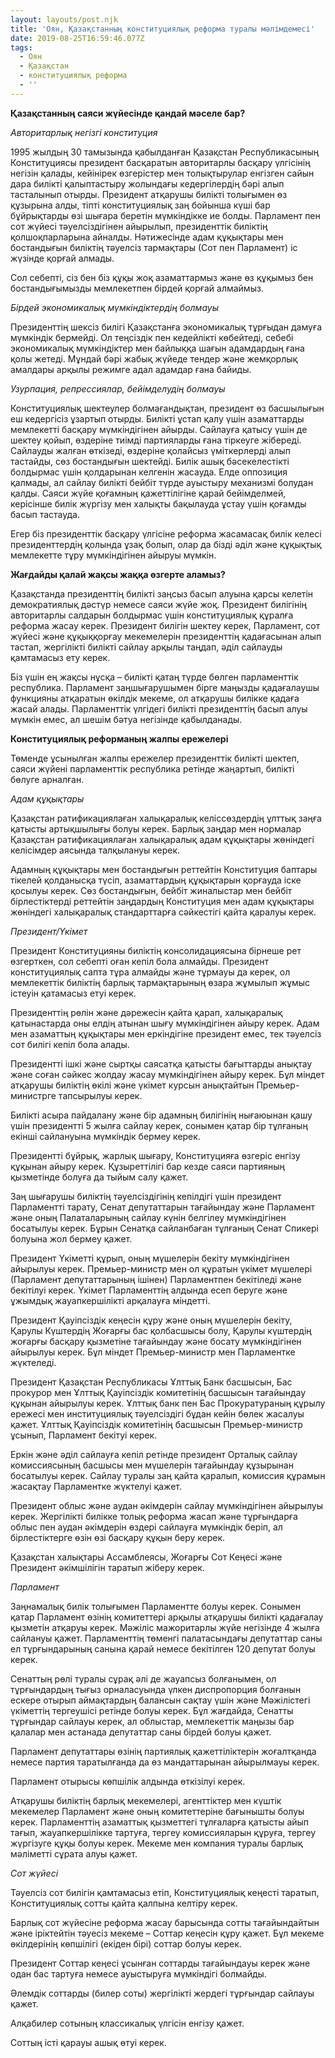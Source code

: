 ```yaml
---
layout: layouts/post.njk
title: 'Оян, Қазақстанның конституциялық реформа туралы мәлімдемесі'
date: 2019-08-25T16:59:46.077Z
tags:
  - Оян
  - Қазақстан
  - конституциялық реформа
  - ''
---
```

**Қазақстанның саяси жүйесінде қандай мәселе бар?**

_Авторитарлық негізгі конституция_

1995 жылдың 30 тамызында қабылданған Қазақстан Республикасының Конституциясы президент басқаратын авторитарлы басқару үлгісінің негізін қалады, кейінірек өзгерістер мен толықтырулар енгізген сайын дара билікті қалыптастыру жолындағы кедергілердің бәрі алып тасталынып отырды. Президент атқарушы билікті толығымен өз құзырына алды, тіпті конституциялық заң бойынша күші бар бұйрықтарды өзі шығара беретін мүмкіндікке ие болды. Парламент пен сот жүйесі тәуелсіздігінен айырылып, президенттік биліктің қолшоқпарларына айналды. Нәтижесінде адам құқықтары мен бостандығын биліктің тәуелсіз тармақтары  (Сот пен Парламент) іс жүзінде қорғай алмады. 

Сол себепті, сіз бен біз құқы жоқ азаматтармыз және өз құқымыз бен бостандығымызды мемлекетпен бірдей қорғай алмаймыз. 

_Бірдей экономикалық мүмкіндіктердің болмауы_

Президенттің шексіз билігі Қазақстанға экономикалық тұрғыдан дамуға мүмкіндік бермейді. Ол теңсіздік пен кедейлікті көбейтеді, себебі экономикалық мүмкіндіктер мен байлыққа шағын адамдардың ғана қолы жетеді. Мұндай бәрі жабық жүйеде тендер және жемқорлық амалдары арқылы режимге адал адамдар ғана байиды. 

_Узурпация, репрессиялар, бейімделудің болмауы_

Конституциялық шектеулер болмағандықтан, президент өз басшылығын еш кедергісіз ұзартып отырды. Билікті ұстап қалу үшін азаматтарды мемлекетті басқару мүмкіндігінен айырды. Сайлауға қатысу үшін де шектеу қойып, өздеріне тиімді партияларды ғана тіркеуге жібереді. Сайлауды жалған өткізеді, өздеріне қолайсыз үміткерлерді алып тастайды, сөз бостандығын шектейді. Билік ашық бәсекелестікті болдырмас үшін қолдарынан келгенін жасауда. Елде оппозиция қалмады, ал сайлау билікті бейбіт түрде ауыстыру механизмі болудан қалды. Саяси жүйе қоғамның қажеттілігіне қарай бейімделмей, керісінше билік жүргізу мен халықты бақылауда ұстау үшін қоғамды басып тастауда. 

Егер біз президенттік басқару үлгісіне реформа жасамасақ билік келесі президенттердің қолында ұзақ болып, олар да бізді әділ және құқықтық мемлекетте тұру мүмкіндігінен айыруы мүмкін.

**Жағдайды қалай жақсы жаққа өзгерте аламыз?**

Қазақстанда президенттің билікті заңсыз басып алуына қарсы келетін демократиялық дәстүр немесе саяси жүйе жоқ. Президент билігінің авторитарлы салдарын болдырмас үшін конституциялық құралға реформа жасау керек. Президент билігін шектеу керек,  Парламент, сот жүйесі және құқыққорғау мекемелерін президенттің қадағасынан алып  тастап, жергілікті билікті сайлау арқылы таңдап, әділ сайлауды қамтамасыз ету керек. 

Біз үшін ең жақсы нұсқа – билікті қатаң түрде бөлген парламенттік республика. Парламент заңшығарушымен бірге маңызды қадағалаушы функцияны атқаратын өкілдік мекеме, ол атқарушы билікке қадаға жасай алады. Парламенттік үлгідегі билікті президенттің басып алуы мүмкін емес, ал шешім бәтуа негізінде қабылданады. 

**Конституциялық реформаның жалпы ережелері**

Төменде ұсынылған жалпы ережелер президенттік билікті шектеп, саяси жүйені парламенттік республика ретінде жаңартып, билікті бөлуге арналған. 

_Адам құқықтары_

Қазақстан ратификациялаған халықаралық келіссөздердің ұлттық заңға қатысты артықшылығы болуы керек. Барлық заңдар мен нормалар Қазақстан ратификациялаған халықаралық адам құқықтары жөніндегі келісімдер аясында талқылануы керек. 

Адамның құқықтары мен бостандығын реттейтін Конституция баптары тікелей қолданысқа түсіп, азаматтардың құқықтарын қорғауда іске қосылуы керек. Сөз бостандығын, бейбіт жиналыстар мен бейбіт бірлестіктерді реттейтін заңдардың Конституция мен адам құқықтары жөніндегі халықаралық стандарттарға сәйкестігі қайта қаралуы керек. 

_Президент/Үкімет_

Президент Конституцияны биліктің консолидациясына бірнеше рет өзгерткен, сол себепті оған кепіл бола алмайды. Президент конституциялық сапта тұра алмайды және тұрмауы да керек, ол мемлекеттік биліктің барлық тармақтарының өзара жұмылып жұмыс істеуін қатамасыз етуі керек. 

Президенттің рөлін және дәрежесін қайта қарап, халықаралық қатынастарда оны елдің атынан шығу мүмкіндігінен айыру керек. Адам мен азаматтың құқықтары мен еркіндігіне президент емес, тек тәуелсіз сот билігі кепіл бола алады. 

Президентті ішкі және сыртқы саясатқа қатысты бағыттарды анықтау және соған сәйкес жолдау жасау мүмкіндігінен айыру керек. Бұл міндет атқарушы биліктің өкілі және үкімет курсын анықтайтын Премьер-министрге тапсырылуы керек. 

Билікті асыра пайдалану және бір адамның билігінің нығаюынан қашу үшін президентті 5 жылға сайлау керек, сонымен қатар бір тұлғаның екінші сайлануына мүмкіндік бермеу керек. 

Президентті бұйрық, жарлық шығару, Конституцияға өзгеріс енгізу құқынан айыру керек. Құзыреттілігі бар кезде саяси партияның қызметінде болуға да тыйым салу қажет. 

Заң шығарушы биліктің тәуелсіздігінің кепілдігі үшін президент Парламентті тарату, Сенат депутаттарын тағайындау және Парламент және оның Палаталарының сайлау күнін белгілеу мүмкіндігінен босатылуы керек. Бұрын Сенатқа сайланбаған тұлғаның Сенат Спикері болуына жол бермеу қажет. 

Президент Үкіметті құрып, оның мүшелерін бекіту мүмкіндігінен айырылуы керек. Премьер-министр мен ол құратын үкімет мүшелері (Парламент депутаттарының ішінен) Парламентпен бекітіледі және бекітілуі керек. Үкімет Парламенттің алдында есеп беруге және ұжымдық жауапкершілікті арқалауға міндетті. 

Президент Қауіпсіздік кеңесін құру және оның мүшелерін бекіту, Қарулы Күштердің Жоғарғы бас қолбасшысы болу, Қарулы күштердің жоғарғы басқару қызметіне тағайындау және босату мүмкіндігінен айырылуы керек. Бұл міндет Премьер-министр мен Парламентке жүктеледі. 

Президент Қазақстан Республикасы Ұлттық Банк басшысын, Бас прокурор мен Ұлттық Қауіпсіздік комитетінің басшысын тағайындау құқынан айырылуы керек. Ұлттық банк пен Бас Прокуратураның құрылу ережесі мен институциялық тәуелсіздігі бұдан кейін бөлек жасалуы қажет. Ұлттық Қауіпсіздік комитетінің басшысын Премьер-министр ұсынып, Парламент бекітуі керек. 

Еркін және әділ сайлауға кепіл ретінде президент Орталық сайлау комиссиясының басшысы мен мүшелерін тағайындау құзырынан босатылуы керек. Сайлау туралы заң қайта қаралып, комиссия құрамын жасақтау Парламентке жүктелуі қажет. 

Президент облыс және аудан әкімдерін сайлау мүмкіндігінен айырылуы керек. Жергілікті билікке толық реформа жасап және  тұрғындарға облыс пен аудан әкімдерін өздері сайлауға мүмкіндік беріп, ал бірлестіктерге өзін өзі басқару құқын беру керек. 

Қазақстан халықтары Ассамблеясы, Жоғарғы Сот Кеңесі және Президент әкімшілігін таратып жіберу керек. 

_Парламент_

Заңнамалық билік толығымен Парламентте болуы керек. Сонымен қатар Парламент өзінің комитеттері арқылы атқарушы билікті қадағалау қызметін атқаруы керек. Мәжіліс мажоритарлы жүйе негізінде 4 жылға сайлануы қажет. Парламенттің төменгі палатасындағы депутаттар саны ел тұрғындарының санына қарай немесе бекітілген 120 депутат болуы керек. 

Сенаттың рөлі туралы сұрақ әлі де жауапсыз болғанымен, ол тұрғындардың тығыз орналасуында үлкен диспропорция болғанын ескере отырып аймақтардың балансын сақтау үшін және Мәжілістегі үкіметтің тергеушісі ретінде болуы керек. Бұл жағдайда, Сенатты тұрғындар сайлауы керек, ал облыстар, мемлекеттік маңызы бар қалалар мен астанада депутаттар саны бірдей болуы қажет. 

Парламент депутаттары өзінің партиялық қажеттіліктерін жоғалтқанда немесе партия таратылғанда да өз мандаттарынан айырылмауы керек. 

Парламент отырысы көпшілік алдында өткізілуі керек. 

Атқарушы биліктің барлық мекемелері, агенттіктер мен күштік мекемелер Парламент және оның комитеттеріне бағынышты болуы керек. Парламенттің азаматтық қызметтегі тұлғаларға қатысты айып тағып, жауапкершілікке тартуға, тергеу комиссияларын құруға, тергеу жүргізуге құқы болуы керек. Мекеме мен компания туралы барлық мәліметті сұрата алуы қажет. 

_Сот жүйесі_

Тәуелсіз сот билігін қамтамасыз етіп, Конституциялық кеңесті таратып, Конституциялық сотты қайта қалпына келтіру керек. 

Барлық сот жүйесіне реформа жасау барысында сотты тағайындайтын және іріктейтін тәуесіз мекеме – Соттар кеңесін құру қажет. Бұл мекеме өкілдерінің көпшілігі (екіден бірі) соттар болуы керек. 

Президент Соттар кеңесі ұсынған соттарды тағайындауы керек және одан бас тартуға немесе ауыстыруға мүмкіндігі болмайды. 

Әлемдік соттарды (билер соты) жергілікті жердегі тұрғындар сайлауы қажет. 

Алқабилер сотының классикалық үлгісін енгізу қажет. 

Соттың істі қарауы ашық өтуі керек.
